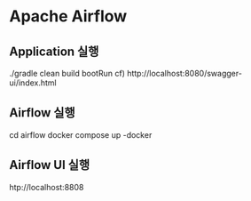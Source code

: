 # Apache Airflow

## Application 실행
./gradle clean build bootRun
cf) http://localhost:8080/swagger-ui/index.html

## Airflow 실행
cd airflow 
docker compose up -docker

## Airflow UI 실행
htp://localhost:8808
